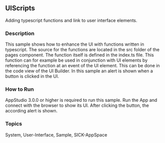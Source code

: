 ## UIScripts
Adding typescript functions and link to user interface elements. 
### Description
This sample shows how to enhance the UI with functions written in typescript.
The source for the functions are located in the src folder of the pages component. The function itself is defined in the index.ts file. This function can for example be used in conjunction with UI elements by referencing the function at an event of the UI element. This can be done in the code view of the UI Builder. 
In this sample an alert is shown when a button is clicked in the UI.
### How to Run
AppStudio 3.0.0 or higher is required to run this sample. Run the App and connect with the browser to show its UI. After clicking the button, the according alert is shown. 

### Topics
System, User-Interface, Sample, SICK-AppSpace
